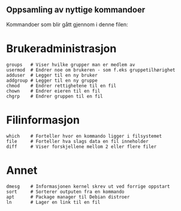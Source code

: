 ## Oppsamling av nyttige kommandoer

Kommandoer som blir gått gjennom i denne filen:

# Brukeradministrasjon

    groups   # Viser hvilke grupper man er medlem av
    usermod  # Endrer noe om brukeren - som f.eks gruppetilhørighet
    adduser  # Legger til en ny bruker
    addgroup # Legger til en ny gruppe
    chmod    # Endrer rettighetene til en fil
    chown    # Endrer eieren til en fil
    chgrp    # Endrer gruppen til en fil

# Filinformasjon

    which    # Forteller hvor en kommando ligger i filsystemet
    file     # Forteller hva slags data en fil inneholder
    diff     # Viser forskjellene mellom 2 eller flere filer

# Annet

    dmesg    # Informasjonen kernel skrev ut ved forrige oppstart
    sort     # Sorterer outputen fra en kommando
    apt      # Package manager til Debian distroer
    ln       # Lager en link til en fil
